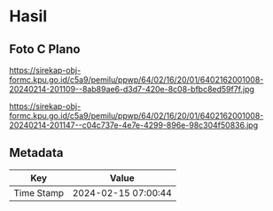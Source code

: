 # Hasil

## Foto C Plano

https://sirekap-obj-formc.kpu.go.id/c5a9/pemilu/ppwp/64/02/16/20/01/6402162001008-20240214-201109--8ab89ae6-d3d7-420e-8c08-bfbc8ed59f7f.jpg

https://sirekap-obj-formc.kpu.go.id/c5a9/pemilu/ppwp/64/02/16/20/01/6402162001008-20240214-201147--c04c737e-4e7e-4299-896e-98c304f50836.jpg


## Metadata

| Key        | Value               |
| ---------- | ------------------- |
| Time Stamp | 2024-02-15 07:00:44 |




